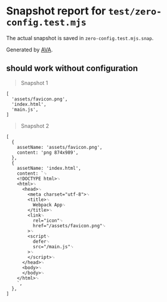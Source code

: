 # Snapshot report for `test/zero-config.test.mjs`

The actual snapshot is saved in `zero-config.test.mjs.snap`.

Generated by [AVA](https://avajs.dev).

## should work without configuration

> Snapshot 1

    [
      'assets/favicon.png',
      'index.html',
      'main.js',
    ]

> Snapshot 2

    [
      {
        assetName: 'assets/favicon.png',
        content: 'png 874x989',
      },
      {
        assetName: 'index.html',
        content: `␊
        <!DOCTYPE html>␊
        <html>␊
          <head>␊
            <meta charset="utf-8">␊
            <title>␊
              Webpack App␊
            </title>␊
            <link␊
              rel="icon"␊
              href="/assets/favicon.png"␊
            >␊
            <script␊
              defer␊
              src="/main.js"␊
            >␊
            </script>␊
          </head>␊
          <body>␊
          </body>␊
        </html>␊
        `,
      },
    ]
